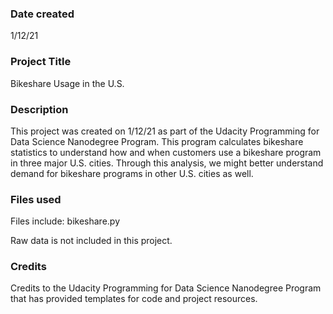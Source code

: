 ### Date created
1/12/21

### Project Title
Bikeshare Usage in the U.S.

### Description
This project was created on 1/12/21 as part of the Udacity Programming for Data Science Nanodegree Program. This program calculates bikeshare statistics to understand how and when customers use a bikeshare program in three major U.S. cities. Through this analysis, we might better understand demand for bikeshare programs in other U.S. cities as well.

### Files used
Files include:
bikeshare.py

Raw data is not included in this project.

### Credits
Credits to the Udacity Programming for Data Science Nanodegree Program that has provided templates for code and project resources. 

